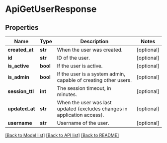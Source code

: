 # ApiGetUserResponse

## Properties
Name | Type | Description | Notes
------------ | ------------- | ------------- | -------------
**created_at** | **str** | When the user was created. | [optional] 
**id** | **str** | ID of the user. | [optional] 
**is_active** | **bool** | If the user is active. | [optional] 
**is_admin** | **bool** | If the user is a system admin, capable of creating other users. | [optional] 
**session_ttl** | **int** | The session timeout, in minutes. | [optional] 
**updated_at** | **str** | When the user was last updated (excludes changes in application access). | [optional] 
**username** | **str** | Username of the user. | [optional] 

[[Back to Model list]](../README.md#documentation-for-models) [[Back to API list]](../README.md#documentation-for-api-endpoints) [[Back to README]](../README.md)


